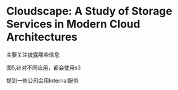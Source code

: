 # Cloudscape: A Study of Storage Services in Modern Cloud Architectures

主要关注披露哪些信息

图5,针对不同应用，都会使用s3

提到一些公司会用Internal服务